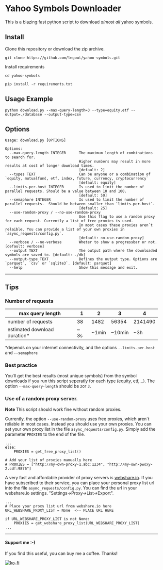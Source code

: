 # Yahoo Symbols Downloader

This is a blazing fast python script to download *almost all* yahoo symbols.


## Install

Clone this repository or download the zip archive.

```
git clone https://github.com/legout/yahoo-symbols.git
```

Install requirements
```
cd yahoo-symbols

pip install -r requirements.txt
```

## Usage Example

```
python download.py --max-query-length=3 --type=equity,etf --output=./database --output-type=csv
``` 

## Options

```
Usage: download.py [OPTIONS]

Options:
  --max-query-length INTEGER      The maximum length of combinations to search for. 
                                  Higher numbers may result in more results at cost of longer download times.
                                  [default: 2]
  --types TEXT                    Can be anyone or a combination of `equity, mutualfund, etf, index, future, currency, cryptocurrency`
                                  [default: equity]
  --limits-per-host INTEGER       Is used to limit the number of parallel requests. Should be a value between 10 and 100.
                                  [default: 50]
  --semaphore INTEGER             Is used to limit the number of parallel requests.  Should be between smaller than `limits-per-host`.
                                  [default: 25]
  --use-random-proxy / --no-use-random-proxy
                                  Use this flag to use a random proxy for each request. Currently a list of free proxies is used. 
                                  In most cases these proxies aren´t relaible. You can provide a list of your own proxies in `async_requests/config.py`.
                                  [default: no-use-random-proxy]
  --verbose / --no-verbose        Wheter to show a progressbar or not. [default: verbose]
  --output TEXT                   The output path where the downloaded symbols are saved to. [default: ./db]
  --output-type TEXT              Defines the output type. Options are `parquet`, `csv` or `sqlite3`. [default: parquet]
  --help                          Show this message and exit.
```




<hr>

## Tips
### Number of requests

| max query length               | 1  | 2       | 3      | 4       |
|--------------------------------|----|---------|--------|---------|
| number of requests             | 38 | 1482    | 56354  | 2141490 |
| estimated download duration*   | ~ 3s | ~1min | ~10min | ~3h     | 

*depends on your internet connectivity, and the options `--limits-per-host` and `--semaphore`

### Best practice
You´ll get the best results (most unique symbols) from the symbol downloads if you run this script seperatly for each type (equity, etf,...).
The option `--max-query-length` should be `2`or `3`. 

### Use of a random proxy server.

**Note**
This script should work fine without random proxies.


Currently, the  option `--use-random-proxy` uses free proxies, which aren´t reliable in most cases. Instead you should use your own proxies. You can set your own proxy list in the file `async_requests/config.py`. Simply add the parameter `PROXIES` to the end of the file.

```
...
else:
    PROXIES = get_free_proxy_list()
    
# Add your list of proxies manually here
# PROXIES = ["http://my-own-proxy-1.abc:1234", "http://my-own-pwoxy-2.cdf:9876"]

```

A very fast and affordable provider of proxy servers is [webshare.io](https://webshare.io). If you have subscribed to their service, you can place your personal proxy list url into the file `async_requests/config.py`. You can find the url in your webshare.io settings.  "Settings->Proxy->List->Export".

```
...
# Place your proxy list url from webshare.io here
URL_WEBSHARE_PROXY_LIST = None  <-- PLACE URL HERE

if URL_WEBSHARE_PROXY_LIST is not None:
    PROXIES = get_webshare_proxy_list(URL_WEBSHARE_PROXY_LIST)
...
```


<hr>

#### Support me :-)

If you find this useful, you can buy me a coffee. Thanks!

[![ko-fi](https://ko-fi.com/img/githubbutton_sm.svg)](https://ko-fi.com/W7W0ACJPB)


